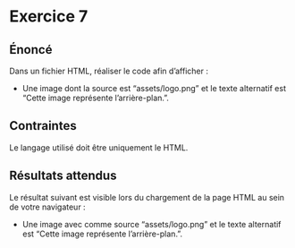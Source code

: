 # Exercice 7

## Énoncé

Dans un fichier HTML, réaliser le code afin d’afficher :

- Une image dont la source est “assets/logo.png” et le texte alternatif est “Cette image représente l’arrière-plan.”.

## Contraintes

Le langage utilisé doit être uniquement le HTML.

## Résultats attendus

Le résultat suivant est visible lors du chargement de la page HTML au sein de votre navigateur :

- Une image avec comme source “assets/logo.png” et le texte alternatif est “Cette image représente l’arrière-plan.”.